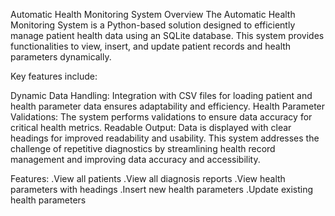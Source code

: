 

Automatic Health Monitoring System
Overview
The Automatic Health Monitoring System is a Python-based solution designed to efficiently manage patient health data using an SQLite database. This system provides functionalities to view, insert, and update patient records and health parameters dynamically.

Key features include:

Dynamic Data Handling: Integration with CSV files for loading patient and health parameter data ensures adaptability and efficiency.
Health Parameter Validations: The system performs validations to ensure data accuracy for critical health metrics.
Readable Output: Data is displayed with clear headings for improved readability and usability.
This system addresses the challenge of repetitive diagnostics by streamlining health record management and improving data accuracy and accessibility.

Features:
.View all patients
.View all diagnosis reports
.View health parameters with headings
.Insert new health parameters
.Update existing health parameters
